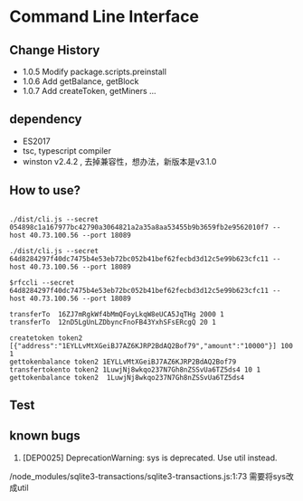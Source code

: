 # Command Line Interface

## Change History
- 1.0.5 Modify package.scripts.preinstall
- 1.0.6 Add getBalance, getBlock
- 1.0.7 Add createToken, getMiners ...

## dependency
- ES2017
- tsc, typescript compiler
- winston v2.4.2 , 去掉兼容性，想办法，新版本是v3.1.0

## How to use?

```

./dist/cli.js --secret 054898c1a167977bc42790a3064821a2a35a8aa53455b9b3659fb2e9562010f7 --host 40.73.100.56 --port 18089

./dist/cli.js --secret 64d8284297f40dc7475b4e53eb72bc052b41bef62fecbd3d12c5e99b623cfc11 --host 40.73.100.56 --port 18089

$rfccli --secret 64d8284297f40dc7475b4e53eb72bc052b41bef62fecbd3d12c5e99b623cfc11 --host 40.73.100.56 --port 18089

transferTo  16ZJ7mRgkWf4bMmQFoyLkqW8eUCA5JqTHg 2000 1       
transferTo  12nD5LgUnLZDbyncFnoFB43YxhSFsERcgQ 20 1      

createtoken token2 [{"address":"1EYLLvMtXGeiBJ7AZ6KJRP2BdAQ2Bof79","amount":"10000"}] 100 1
gettokenbalance token2 1EYLLvMtXGeiBJ7AZ6KJRP2BdAQ2Bof79
transfertokento token2 1LuwjNj8wkqo237N7Gh8nZSSvUa6TZ5ds4 10 1
gettokenbalance token2  1LuwjNj8wkqo237N7Gh8nZSSvUa6TZ5ds4
```

## Test

## known bugs

1. [DEP0025] DeprecationWarning: sys is deprecated. Use util instead.

/node_modules/sqlite3-transactions/sqlite3-transactions.js:1:73 需要将sys改成util



